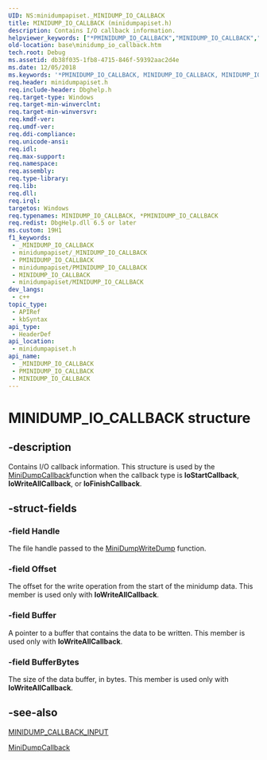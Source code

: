```yaml
---
UID: NS:minidumpapiset._MINIDUMP_IO_CALLBACK
title: MINIDUMP_IO_CALLBACK (minidumpapiset.h)
description: Contains I/O callback information.
helpviewer_keywords: ["*PMINIDUMP_IO_CALLBACK","MINIDUMP_IO_CALLBACK","MINIDUMP_IO_CALLBACK structure","PMINIDUMP_IO_CALLBACK","PMINIDUMP_IO_CALLBACK structure pointer","_MINIDUMP_IO_CALLBACK","base.minidump_io_callback","minidumpapiset/MINIDUMP_IO_CALLBACK","minidumpapiset/PMINIDUMP_IO_CALLBACK"]
old-location: base\minidump_io_callback.htm
tech.root: Debug
ms.assetid: db38f035-1fb8-4715-846f-59392aac2d4e
ms.date: 12/05/2018
ms.keywords: '*PMINIDUMP_IO_CALLBACK, MINIDUMP_IO_CALLBACK, MINIDUMP_IO_CALLBACK structure, PMINIDUMP_IO_CALLBACK, PMINIDUMP_IO_CALLBACK structure pointer, _MINIDUMP_IO_CALLBACK, base.minidump_io_callback, minidumpapiset/MINIDUMP_IO_CALLBACK, minidumpapiset/PMINIDUMP_IO_CALLBACK'
req.header: minidumpapiset.h
req.include-header: Dbghelp.h
req.target-type: Windows
req.target-min-winverclnt: 
req.target-min-winversvr: 
req.kmdf-ver: 
req.umdf-ver: 
req.ddi-compliance: 
req.unicode-ansi: 
req.idl: 
req.max-support: 
req.namespace: 
req.assembly: 
req.type-library: 
req.lib: 
req.dll: 
req.irql: 
targetos: Windows
req.typenames: MINIDUMP_IO_CALLBACK, *PMINIDUMP_IO_CALLBACK
req.redist: DbgHelp.dll 6.5 or later
ms.custom: 19H1
f1_keywords:
 - _MINIDUMP_IO_CALLBACK
 - minidumpapiset/_MINIDUMP_IO_CALLBACK
 - PMINIDUMP_IO_CALLBACK
 - minidumpapiset/PMINIDUMP_IO_CALLBACK
 - MINIDUMP_IO_CALLBACK
 - minidumpapiset/MINIDUMP_IO_CALLBACK
dev_langs:
 - c++
topic_type:
 - APIRef
 - kbSyntax
api_type:
 - HeaderDef
api_location:
 - minidumpapiset.h
api_name:
 - _MINIDUMP_IO_CALLBACK
 - PMINIDUMP_IO_CALLBACK
 - MINIDUMP_IO_CALLBACK
---
```


# MINIDUMP_IO_CALLBACK structure


## -description

Contains I/O callback information. This structure is used by the <a href="/windows/desktop/api/minidumpapiset/nc-minidumpapiset-minidump_callback_routine">MiniDumpCallback</a>function when the callback type is <b>IoStartCallback</b>, <b>IoWriteAllCallback</b>, or <b>IoFinishCallback</b>.

## -struct-fields

### -field Handle

The file handle passed to the <a href="/windows/desktop/api/minidumpapiset/nf-minidumpapiset-minidumpwritedump">MiniDumpWriteDump</a> function.

### -field Offset

The offset for the write operation from the start of the minidump data. This member is used only with <b>IoWriteAllCallback</b>.

### -field Buffer

A pointer to a buffer that contains the data to be written. This member is used only with <b>IoWriteAllCallback</b>.

### -field BufferBytes

The size of the data buffer, in bytes. This member is used only with <b>IoWriteAllCallback</b>.

## -see-also

<a href="/windows/win32/api/minidumpapiset/ns-minidumpapiset-minidump_callback_input">MINIDUMP_CALLBACK_INPUT</a>



<a href="/windows/desktop/api/minidumpapiset/nc-minidumpapiset-minidump_callback_routine">MiniDumpCallback</a>

